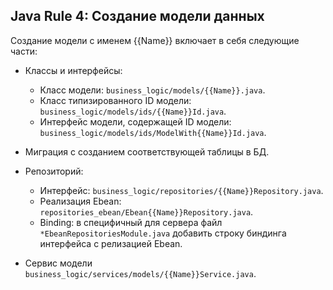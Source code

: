 ## Java Rule 4: Создание модели данных

Создание модели с именем {{Name}} включает в себя следующие части:

- Классы и интерфейсы:
  - Класс модели: `business_logic/models/{{Name}}.java`.
  - Класс типизированного ID модели: `business_logic/models/ids/{{Name}}Id.java`.
  - Интерфейс модели, содержащей ID модели: `business_logic/models/ids/ModelWith{{Name}}Id.java`.
  
- Миграция с созданием соответствующей таблицы в БД.

- Репозиторий:
  - Интерфейс: `business_logic/repositories/{{Name}}Repository.java`.
  - Реализация Ebean: `repositories_ebean/Ebean{{Name}}Repository.java`.
  - Binding: в специфичный для сервера файл `*EbeanRepositoriesModule.java` добавить строку биндинга интерфейса с релизацией Ebean.

- Сервис модели `business_logic/services/models/{{Name}}Service.java`.

